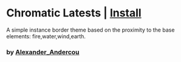 # Chromatic Latests | [Install](https://raw.githubusercontent.com/InfiniteCraftCommunity/userscripts/master/userscripts/Color_By_BaseElements/index.user.js)

A simple instance border theme based on the proximity to the base elements: fire,water,wind,earth.
### by [Alexander_Andercou](https://github.com/24sanduAlexandru)
